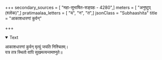 +++
secondary_sources = [ "महा-सुभाषित-सङ्ग्रहः - 4280",]
meters = [ "अनुष्टुप् (श्लोक)",]
pratimaalaa_letters = [ "य", "न", "त",]
jsonClass = "Subhaashita"
title = "आकाशधारणां कुर्वन्"

+++

<details open><summary>Text</summary>

आकाशधारणां कुर्वन् मृत्युं जयति निश्चितम्।  
यत्र तत्र स्थितो वापि सुखमत्यन्तमश्नुते॥
</details>
